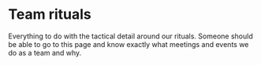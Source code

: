 # Team rituals

Everything to do with the tactical detail around our rituals. Someone should be able to go to this page and know exactly what meetings and events we do as a team and why.
